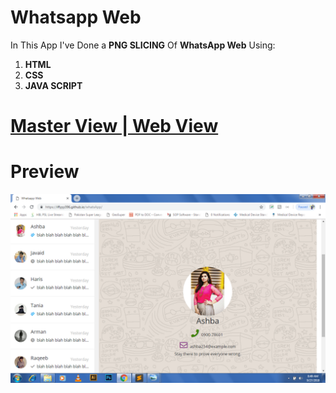 # Whatsapp Web
In This App I've Done a **PNG SLICING** Of **WhatsApp Web** Using:
1. **HTML**
2. **CSS**
3. **JAVA SCRIPT**



# [Master View | Web View](https://iffyyy396.github.io/whatsApp/)


# Preview
![WhatsApp Screen shot](whatsApp.png)
